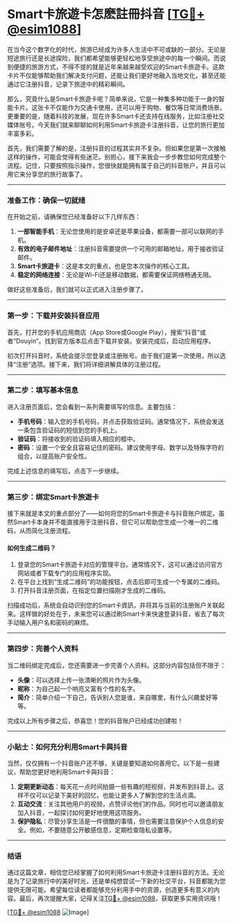 # Smart卡旅遊卡怎麽註冊抖音 [[TG💪+ @esim1088](https://t.me/s/esim1088)]

在当今这个数字化的时代，旅游已经成为许多人生活中不可或缺的一部分。无论是短途旅行还是长途探险，我们都希望能够更轻松地享受旅途中的每一个瞬间。而说到便捷的旅游方式，不得不提的就是近年来越来越受欢迎的Smart卡旅遊卡。这款卡片不仅能够帮助我们解决支付问题，还能让我们更好地融入当地文化，甚至还能通过它注册抖音，记录下旅途中的精彩瞬间。

那么，究竟什么是Smart卡旅遊卡呢？简单来说，它是一种集多种功能于一身的智能卡片。这张卡不仅能作为交通卡使用，还可以用于购物、餐饮等日常消费场景。更重要的是，随着科技的发展，现在许多Smart卡还支持在线服务，比如注册社交媒体账号。今天我们就来聊聊如何利用Smart卡旅遊卡注册抖音，让您的旅行更加丰富多彩。

首先，我们需要了解的是，注册抖音的过程其实并不复杂。但如果您是第一次接触这样的操作，可能会觉得有些迷茫。别担心，接下来我会一步步教您如何完成整个流程。记住，只要按照指示操作，您很快就能拥有属于自己的抖音账户，并且可以用它来分享您的旅行故事了。

---

### 准备工作：确保一切就绪

在开始之前，请确保您已经准备好以下几样东西：

1. **一部智能手机**：无论您使用的是安卓还是苹果设备，都需要一部可以联网的手机。
2. **有效的电子邮件地址**：注册抖音需要提供一个可用的邮箱地址，用于接收验证邮件。
3. **Smart卡旅遊卡**：这是本文的重点，也是您本次操作的核心工具。
4. **稳定的网络连接**：无论是Wi-Fi还是移动数据，都需要保证网络畅通无阻。

做好这些准备后，我们就可以正式进入注册步骤了。

---

### 第一步：下载并安装抖音应用

首先，打开您的手机应用商店（App Store或Google Play），搜索“抖音”或者“Douyin”。找到官方版本后点击下载并安装。安装完成后，启动应用程序。

初次打开抖音时，系统会提示您登录或注册账号。由于我们是第一次使用，所以选择“注册”选项。接下来，我们将详细讲解具体的注册过程。

---

### 第二步：填写基本信息

进入注册页面后，您会看到一系列需要填写的信息。主要包括：

- **手机号码**：输入您的手机号码，并点击获取验证码。通常情况下，系统会发送一条包含验证码的短信到您的手机上。
- **验证码**：将接收到的验证码填入相应的框中。
- **密码**：设置一个安全且容易记住的密码。建议使用字母、数字以及特殊字符的组合，以提高账户安全性。
  
完成上述信息的填写后，点击下一步继续。

---

### 第三步：绑定Smart卡旅遊卡

接下来就是本文的重点部分了——如何将您的Smart卡旅遊卡与抖音账户绑定。虽然Smart卡本身并不能直接用于注册抖音，但它可以帮助您生成一个唯一的二维码，从而简化注册流程。

#### 如何生成二维码？

1. 登录您的Smart卡旅遊卡对应的管理平台。通常情况下，这可以通过访问官方网站或者下载专门的应用程序实现。
2. 在平台上找到“生成二维码”的功能按钮，点击后即可生成一个专属的二维码。
3. 打开抖音注册页面，在指定位置扫描刚才生成的二维码。

扫描成功后，系统会自动识别您的Smart卡資訊，并将其与当前的注册账户关联起来。这样做的好处在于，未来您可以通过刷Smart卡来快速登录抖音，省去了每次手动输入用户名和密码的麻烦。

---

### 第四步：完善个人资料

当二维码绑定完成后，您还需要进一步完善个人资料。这部分内容包括但不限于：

- **头像**：可以选择上传一张清晰的照片作为头像。
- **昵称**：为自己起一个响亮又富有个性的名字。
- **简介**：简单介绍一下自己，告诉别人您是谁，来自哪里，有什么兴趣爱好等等。

完成以上所有步骤之后，恭喜您！您的抖音账户已经成功创建啦！

---

### 小贴士：如何充分利用Smart卡與抖音

当然，仅仅拥有一个抖音账户还不够，关键是要知道如何善用它。以下是一些建议，帮助您更好地利用Smart卡與抖音：

1. **定期更新动态**：每天花一点时间拍摄一些有趣的短视频，并发布到抖音上。这样不仅可以记录下美好的回忆，也能让更多人了解到您的生活点滴。
2. **互动交流**：关注其他用户的视频，点赞评论他们的作品。同时也可以邀请朋友加入抖音，一起探讨如何更好地使用这项服务。
3. **保护隐私**：尽管分享生活是一件很酷的事情，但也需要注意保护个人信息的安全。例如，不要随意公开敏感信息，定期检查隐私设置等。

---

### 结语

通过这篇文章，相信您已经掌握了如何利用Smart卡旅遊卡注册抖音的方法。无论是为了记录旅行中的美好时光，还是单纯想尝试一下新的社交平台，抖音都能为您提供无限可能。希望每位读者都能够充分利用手中的资源，创造更多有意义的内容。最后，再次提醒大家，记得关注[TG💪+ @esim1088](https://t.me/s/esim1088)，获取更多实用资讯哦！

[[TG💪+ @esim1088](https://t.me/s/esim1088) ![Image](https://i.postimg.cc/4NQfJmqS/Snipaste-2025-05-13-00-14-12.png)]